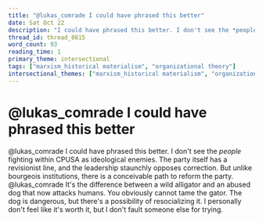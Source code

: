 ```yaml
---
title: "@lukas_comrade I could have phrased this better"
date: Sat Oct 22
description: "I could have phrased this better. I don't see the *people* fighting within CPUSA as ideological enemies."
thread_id: thread_0815
word_count: 93
reading_time: 1
primary_theme: intersectional
tags: ["marxism_historical materialism", "organizational theory"]
intersectional_themes: ["marxism_historical materialism", "organizational theory"]
---
```


# @lukas_comrade I could have phrased this better

@lukas_comrade I could have phrased this better. I don't see the *people* fighting within CPUSA as ideological enemies. The party itself has a revisionist line, and the leadership staunchly opposes correction. But unlike bourgeois institutions, there is a conceivable path to reform the party. @lukas_comrade It's the difference between a wild alligator and an abused dog that now attacks humans. You obviously cannot tame the gator. The dog is dangerous, but there's a possibility of resocializing it. I personally don't feel like it's worth it, but I don't fault someone else for trying.